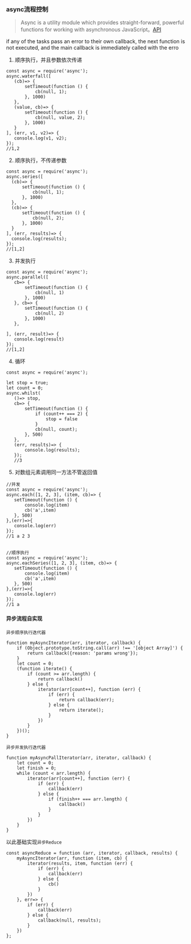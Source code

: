###  async流程控制

> Async is a utility module which provides straight-forward, powerful functions for working with asynchronous JavaScript。[API](http://caolan.github.io/async/)

if any of the tasks pass an error to their own callback, the next function is not executed, and the main callback is immediately called with the erro

1. 顺序执行，并且参数依次传递

 ```
const async = require('async');
async.waterfall([
    (cb)=> {
        setTimeout(function () {
            cb(null, 1);
        }, 1000)
    },
    (value, cb)=> {
        setTimeout(function () {
            cb(null, value, 2);
        }, 1000)
    }
], (err, v1, v2)=> {
    console.log(v1, v2);
});
//1,2
```

2. 顺序执行，不传递参数

  ```
 const async = require('async');
 async.series([
    (cb)=> {
        setTimeout(function () {
            cb(null, 1);
        }, 1000)
    },
    (cb)=> {
        setTimeout(function () {
            cb(null, 2);
        }, 1000)
    }
], (err, results)=> {
    console.log(results);
});
//[1,2]
 ```

3. 并发执行

 ```
const async = require('async');
async.parallel([
    cb=> {
        setTimeout(function () {
            cb(null, 1)
        }, 1000)
    }, cb=> {
        setTimeout(function () {
            cb(null, 2)
        }, 1000)
    },

 ], (err, result)=> {
    console.log(result)
});
//[1,2]
```

4. 循环

 ```
 const async = require('async');

 let stop = true;
 let count = 0;
 async.whilst(
    ()=> stop,
    cb=> {
        setTimeout(function () {
            if (count++ === 2) {
                stop = false
            }
            cb(null, count);
        }, 500)
    },
    (err, results)=> {
        console.log(results);
    });
    //3
 ```

5. 对数组元素调用同一方法不管返回值

 ```
//并发
const async = require('async');
async.each([1, 2, 3], (item, cb)=> {
    setTimeout(function () {
        console.log(item)
        cb('a',item)
    }, 500)
},(err)=>{
    console.log(err)
});
//1 a 2 3


 //顺序执行
const async = require('async');
async.eachSeries([1, 2, 3], (item, cb)=> {
    setTimeout(function () {
        console.log(item)
        cb('a',item)
    }, 500)
},(err)=>{
    console.log(err)
});
//1 a
```


####  异步流程自实现

`异步顺序执行迭代器`

```
function myAsyncIterator(arr, iterator, callback) {
    if (Object.prototype.toString.call(arr) !== '[object Array]') {
        return callback({reason: 'params wrong'});
    }
    let count = 0;
    (function iterate() {
        if (count >= arr.length) {
            return callback()
        } else {
            iterator(arr[count++], function (err) {
                if (err) {
                    return callback(err);
                } else {
                    return iterate();
                }
            })
        }
    })();
}
```


`异步并发执行迭代器`

```
function myAsyncPallIterator(arr, iterator, callback) {
    let count = 0;
    let finish = 0;
    while (count < arr.length) {
        iterator(arr[count++], function (err) {
            if (err) {
                callback(err)
            } else {
                if (finish++ === arr.length) {
                    callback()
                }
            }
        })
    }
}
```

以此基础实现`异步Reduce`

```
const asyncReduce = function (arr, iterator, callback, results) {
    myAsyncIterator(arr, function (item, cb) {
        iterator(results, item, function (err) {
            if (err) {
                callback(err)
            } else {
                cb()
            }
        })
    }, err=> {
        if (err) {
            callback(err)
        } else {
            callback(null, results);
        }
    })
};
```